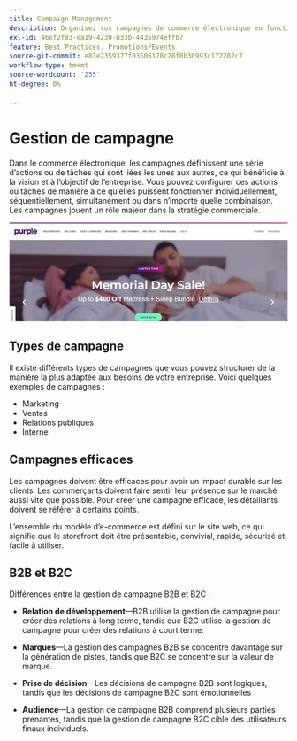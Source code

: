 ```yaml
---
title: Campaign Management
description: Organisez vos campagnes de commerce électronique en fonction des besoins de votre entreprise.
exl-id: 466f2f83-ea19-4230-b33b-4435974effb7
feature: Best Practices, Promotions/Events
source-git-commit: e83e2359377f03506178c28f8b30993c172282c7
workflow-type: tm+mt
source-wordcount: '255'
ht-degree: 0%

---
```


# Gestion de campagne

Dans le commerce électronique, les campagnes définissent une série d’actions ou de tâches qui sont liées les unes aux autres, ce qui bénéficie à la vision et à l’objectif de l’entreprise. Vous pouvez configurer ces actions ou tâches de manière à ce qu’elles puissent fonctionner individuellement, séquentiellement, simultanément ou dans n’importe quelle combinaison. Les campagnes jouent un rôle majeur dans la stratégie commerciale.

![Exemple d’image de campagne](../../assets/playbooks/campaign-example.png)

## Types de campagne

Il existe différents types de campagnes que vous pouvez structurer de la manière la plus adaptée aux besoins de votre entreprise. Voici quelques exemples de campagnes :

- Marketing
- Ventes
- Relations publiques
- Interne

## Campagnes efficaces

Les campagnes doivent être efficaces pour avoir un impact durable sur les clients. Les commerçants doivent faire sentir leur présence sur le marché aussi vite que possible. Pour créer une campagne efficace, les détaillants doivent se référer à certains points.

L’ensemble du modèle d’e-commerce est défini sur le site web, ce qui signifie que le storefront doit être présentable, convivial, rapide, sécurisé et facile à utiliser.

## B2B et B2C

Différences entre la gestion de campagne B2B et B2C :

- **Relation de développement**—B2B utilise la gestion de campagne pour créer des relations à long terme, tandis que B2C utilise la gestion de campagne pour créer des relations à court terme.

- **Marques**—La gestion des campagnes B2B se concentre davantage sur la génération de pistes, tandis que B2C se concentre sur la valeur de marque.

- **Prise de décision**—Les décisions de campagne B2B sont logiques, tandis que les décisions de campagne B2C sont émotionnelles

- **Audience**—La gestion de campagne B2B comprend plusieurs parties prenantes, tandis que la gestion de campagne B2C cible des utilisateurs finaux individuels.
